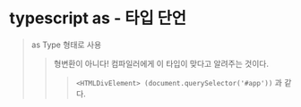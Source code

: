 # typescript as - 타입 단언

> as Type 형태로 사용
>
> > 형변환이 아니다! 컴파일러에게 이 타입이 맞다고 알려주는 것이다.
> >
> > > `<HTMLDivElement> (document.querySelector('#app'))` 과 같다.
